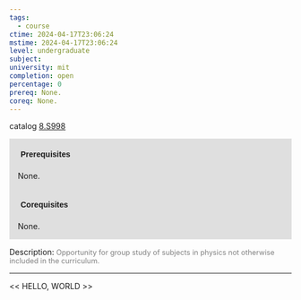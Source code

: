 ```yaml
---
tags:
  - course
ctime: 2024-04-17T23:06:24
mstime: 2024-04-17T23:06:24
level: undergraduate
subject: 
university: mit
completion: open
percentage: 0
prereq: None.
coreq: None.
---
```


catalog [8.S998](http://student.mit.edu/catalog/m8b.html#8.S998)

<span style="display: block; padding: 15px; background-color: rgb(100, 100, 100, 0.2);"><font id="m_prereq3786_0" style="display: block; font-family: Arial, sans-serif; font-weight: bold; padding: 5px">Prerequisites</font><br><span id="prereq3786_0">None.</span></span>
<span style="display: block; padding: 15px; background-color: rgb(100, 100, 100, 0.2);"><font id="m_coreq3786_0" style="display: block; font-family: Arial, sans-serif; font-weight: bold; padding: 5px">Corequisites</font><br><span id="coreq3786_0">None.</span></span>

<font style="">Description:</font>
<font style="color: grey; font-size: 0.8rem;">Opportunity for group study of subjects in physics not otherwise included in the curriculum.</font>



---

<< HELLO, WORLD >>
